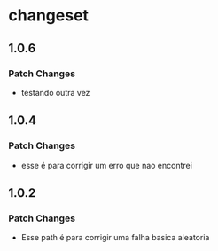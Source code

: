 # changeset

## 1.0.6

### Patch Changes

- testando outra vez

## 1.0.4

### Patch Changes

- esse é para corrigir um erro que nao encontrei

## 1.0.2

### Patch Changes

- Esse path é para corrigir uma falha basica aleatoria
